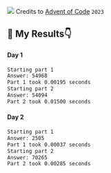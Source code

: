 ![](https://blog.pythondiscord.com/content/images/2021/03/AoC_banner.png)
Credits to [Advent of Code](https://adventofcode.com/) `2023`
## 🙈 My Results👇
#### Day 1 
```bash
Starting part 1
Answer: 54968
Part 1 took 0.00195 seconds
Starting part 2
Answer: 54094
Part 2 took 0.01500 seconds
```
#### Day 2
```bash
Starting part 1
Answer: 2505
Part 1 took 0.00037 seconds
Starting part 2
Answer: 70265
Part 2 took 0.00285 seconds
```
